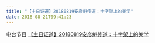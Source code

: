 ```yaml
---
title: "【主日证道】20180819安彦魁传道：十字架上的美学"
date: 2018-08-21T09:41:23
---
```


电台节目  [【主日证道】20180819安彦魁传道：十字架上的美学](https://music.163.com/#/program?id=1370706340&from=timeline)
